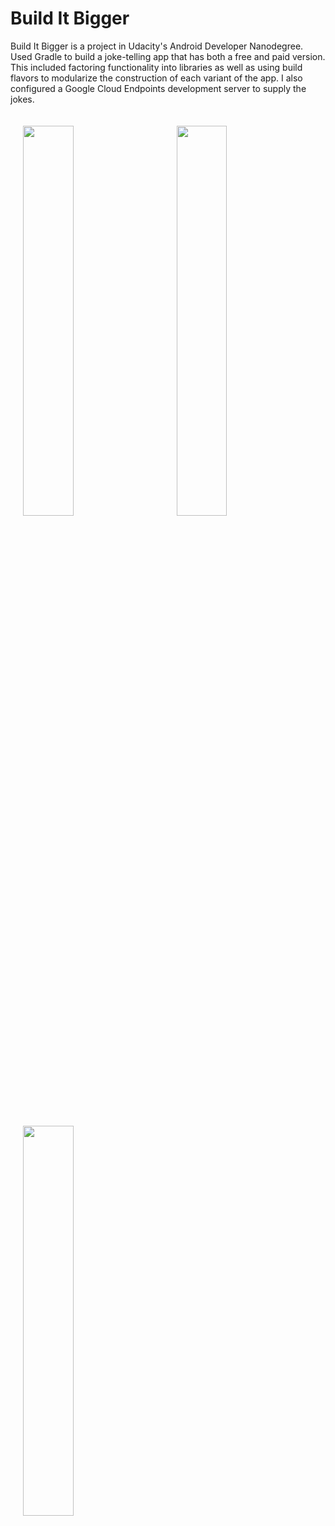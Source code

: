 # Build It Bigger
Build It Bigger is a project in Udacity's Android Developer Nanodegree.
<br>
Used Gradle to build a joke-telling app that has both a free and paid version. This included factoring functionality into libraries as well as using build flavors to modularize the construction of each variant of the app. I also configured a Google Cloud Endpoints development server to supply the jokes.

<img width="40%" vspace="20" hspace="20" src="https://cloud.githubusercontent.com/assets/13763933/24348441/ef50ed80-1305-11e7-93f9-214b4143e658.png"/>
<img width="40%" vspace="20" hspace="20" src="https://cloud.githubusercontent.com/assets/13763933/24348465/036fd51a-1306-11e7-86ad-df29d746c395.jpg"/>
<img width="40%" vspace="20" hspace="20" src="https://cloud.githubusercontent.com/assets/13763933/24348548/46e3317a-1306-11e7-967c-be2fe7e93373.jpg"/>
